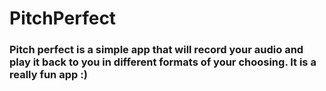 # PitchPerfect

### Pitch perfect is a simple app that will record your audio and play it back to you in different formats of your choosing. It is a really fun app :)
